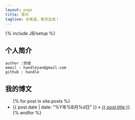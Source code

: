 ```yaml
---
layout: page
title: 首页
tagline: 夫唯道，善贷且成！
---
```

{% include JB/setup %}

## 个人简介
    
    author :贷成
    email : handleyan@gmail.com
    github : handle
    
## 我的博文

<ul class="posts">
  {% for post in site.posts %}
    <li><span>{{ post.date | date: "%Y年%B月%d日" }}</span> &raquo; <a href="{{ BASE_PATH }}{{ post.url }}">{{ post.title }}</a></li>
  {% endfor %}
</ul>
